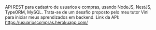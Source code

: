 API REST para cadastro de usuarios e compras, usando NodeJS, NestJS, TypeORM, MySQL.
Trata-se de um desafio proposto pelo meu tutor Vini para iniciar meus aprendizados em backend.
Link da API: https://usuarioscompras.herokuapp.com/
